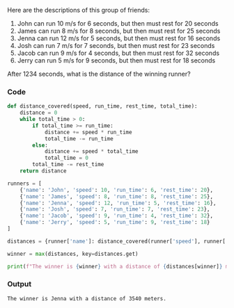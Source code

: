 
Here are the descriptions of this group of friends:
1) John can run 10 m/s for 6 seconds, but then must rest for 20 seconds
2) James can run 8 m/s for 8 seconds, but then must rest for 25 seconds
3) Jenna can run 12 m/s for 5 seconds, but then must rest for 16 seconds
4) Josh can run 7 m/s for 7 seconds, but then must rest for 23 seconds
5) Jacob can run 9 m/s for 4 seconds, but then must rest for 32 seconds
6) Jerry can run 5 m/s for 9 seconds, but then must rest for 18 seconds

After 1234 seconds, what is the distance of the winning runner?

### Code 

```python
def distance_covered(speed, run_time, rest_time, total_time):
    distance = 0
    while total_time > 0:
        if total_time >= run_time:
            distance += speed * run_time
            total_time -= run_time
        else:
            distance += speed * total_time
            total_time = 0
        total_time -= rest_time
    return distance

runners = [
    {'name': 'John', 'speed': 10, 'run_time': 6, 'rest_time': 20},
    {'name': 'James', 'speed': 8, 'run_time': 8, 'rest_time': 25},
    {'name': 'Jenna', 'speed': 12, 'run_time': 5, 'rest_time': 16},
    {'name': 'Josh', 'speed': 7, 'run_time': 7, 'rest_time': 23},
    {'name': 'Jacob', 'speed': 9, 'run_time': 4, 'rest_time': 32},
    {'name': 'Jerry', 'speed': 5, 'run_time': 9, 'rest_time': 18}
]

distances = {runner['name']: distance_covered(runner['speed'], runner['run_time'], runner['rest_time'], 1234) for runner in runners}

winner = max(distances, key=distances.get)

print(f"The winner is {winner} with a distance of {distances[winner]} meters.")

```

### Output

```
The winner is Jenna with a distance of 3540 meters.

```